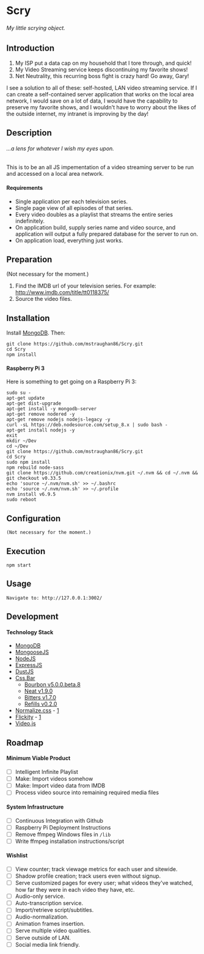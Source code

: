 # Scry
###### My little scrying object.
## Introduction
1. My ISP put a data cap on my household that I tore through, and quick!
2. My Video Streaming service keeps discontinuing my favorite shows!
3. Net Neutrality, this recurring boss fight is crazy hard! Go away, Gary!

I see a solution to all of these: self-hosted, LAN video streaming service. If I can create a self-contained server application that works on the local area network, I would save on a lot of data, I would have the capability to preserve my favorite shows, and I wouldn't have to worry about the likes of the outside internet, my intranet is improving by the day!

## Description
###### ...a lens for whatever I wish my eyes upon.
This is to be an all JS impementation of a video streaming server to be run and accessed on a local area network.

#### Requirements
- Single application per each television series.
- Single page view of all episodes of that series.
- Every video doubles as a playlist that streams the entire series indefinitely.
- On application build, supply series name and video source, and application will output a fully prepared database for the server to run on.
- On application load, everything just works.

## Preparation
(Not necessary for the moment.)
1. Find the IMDB url of your television series. For example: http://www.imdb.com/title/tt0118375/
2. Source the video files.

## Installation
Install [MongoDB](https://www.mongodb.com/). Then:
```
git clone https://github.com/mstraughan86/Scry.git
cd Scry
npm install
```

#### Raspberry Pi 3

Here is something to get going on a Raspberry Pi 3:
```
sudo su -
apt-get update
apt-get dist-upgrade
apt-get install -y mongodb-server
apt-get remove nodered -y
apt-get remove nodejs nodejs-legacy -y
curl -sL https://deb.nodesource.com/setup_8.x | sudo bash -
apt-get install nodejs -y
exit
mkdir ~/Dev
cd ~/Dev
git clone https://github.com/mstraughan86/Scry.git
cd Scry
sudo npm install
npm rebuild node-sass
git clone https://github.com/creationix/nvm.git ~/.nvm && cd ~/.nvm && git checkout v0.33.5
echo 'source ~/.nvm/nvm.sh' >> ~/.bashrc
echo 'source ~/.nvm/nvm.sh' >> ~/.profile
nvm install v6.9.5
sudo reboot
```

## Configuration
```
(Not necessary for the moment.)
```

## Execution
```
npm start
```

## Usage
```
Navigate to: http://127.0.0.1:3002/
```

## Development

#### Technology Stack
- [MongoDB](https://www.mongodb.com/)
- [MongooseJS](http://mongoosejs.com/)
- [NodeJS](https://nodejs.org/)
- [ExpressJS](https://expressjs.com/)
- [DustJS](http://www.dustjs.com/)
- [Css.Bar](http://bourbon.io/)
	- [Bourbon v5.0.0.beta.8](https://github.com/thoughtbot/bourbon/releases/tag/v5.0.0.beta.8)
	- [Neat v1.9.0](https://github.com/thoughtbot/neat/releases/tag/v1.9.0)
	- [Bitters v1.7.0](https://github.com/thoughtbot/bitters/releases/tag/v1.7.0)
	- [Refills v0.2.0](https://github.com/thoughtbot/refills/releases/tag/v0.2.0)
- [Normalize.css](http://necolas.github.io/normalize.css/) - [1](https://stackoverflow.com/questions/6887336/what-is-the-difference-between-normalize-css-and-reset-css)
- [Flickity](https://flickity.metafizzy.co/) - [1](https://flickity.metafizzy.co/#initialize-with-vanilla-javascript)
- [Video.js](http://videojs.com/)

## Roadmap
#### Minimum Viable Product
- [ ] Intelligent Infinite Playlist
- [ ] Make: Import videos somehow
- [ ] Make: Import video data from IMDB
- [ ] Process video source into remaining required media files

#### System Infrastructure
- [ ] Continuous Integration with Github
- [ ] Raspberry Pi Deployment Instructions
- [ ] Remove ffmpeg Windows files in ```/lib```
- [ ] Write ffmpeg installation instructions/script

#### Wishlist
- [ ] View counter; track viewage metrics for each user and sitewide.
- [ ] Shadow profile creation; track users even without signup.
- [ ] Serve customized pages for every user; what videos they've watched, how far they were in each video they have, etc.
- [ ] Audio-only service.
- [ ] Auto-transcription service.
- [ ] Import/retrieve script/subtitles.
- [ ] Audio-normalization.
- [ ] Animation frames insertion.
- [ ] Serve multiple video qualities.
- [ ] Serve outside of LAN.
- [ ] Social media link friendly.